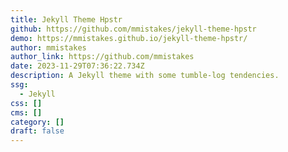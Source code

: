 ```yaml
---
title: Jekyll Theme Hpstr
github: https://github.com/mmistakes/jekyll-theme-hpstr
demo: https://mmistakes.github.io/jekyll-theme-hpstr/
author: mmistakes
author_link: https://github.com/mmistakes
date: 2023-11-29T07:36:22.734Z
description: A Jekyll theme with some tumble-log tendencies.
ssg:
  - Jekyll
css: []
cms: []
category: []
draft: false
---
```

